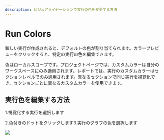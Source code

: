 ```yaml
---
description: ビジュアライゼーションで実行の色を変更する方法
---
```


# Run Colors

新しい実行が作成されると、デフォルトの色が割り当てられます。カラープレビューをクリックすると、特定の実行の色を編集できます。

色はローカルスコープです。プロジェクトページでは、カスタムカラーは自分のワークスペースにのみ適用されます。レポートでは、実行のカスタムカラーはセクションレベルでのみ適用されます。異なるセクションで同じ実行を視覚化でき、セクションごとに異なるカスタムカラーを使用できます。

## **実行色を編集する方法**

1.視覚化する実行を選択します

2.色付きのドットをクリックします3.実行のグラフの色を選択します

![](https://downloads.intercomcdn.com/i/o/149202442/b430d9b1473e41644a91fae3/run+coloring.gif)

